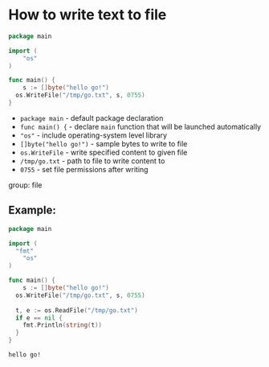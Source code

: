 # How to write text to file

```go
package main

import (
	"os"
)

func main() {
	s := []byte("hello go!")
  os.WriteFile("/tmp/go.txt", s, 0755)
}
```

- `package main` - default package declaration
- `func main() {` - declare `main` function that will be launched automatically
- `"os"` - include operating-system level library
- `[]byte("hello go!")` - sample bytes to write to file
- `os.WriteFile` - write specified content to given file
- `/tmp/go.txt` - path to file to write content to
- `0755` - set file permissions after writing

group: file

## Example: 
```go
package main

import (
  "fmt"
	"os"
)

func main() {
	s := []byte("hello go!")
  os.WriteFile("/tmp/go.txt", s, 0755)
  
  t, e := os.ReadFile("/tmp/go.txt")
  if e == nil {
    fmt.Println(string(t))
  }
}
```
```
hello go!

```

